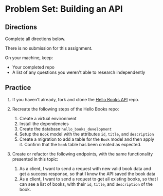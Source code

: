 # Problem Set: Building an API

## Directions

Complete all directions below.

There is no submission for this assignment.

On your machine, keep:

- Your completed repo
- A list of any questions you weren't able to research independently

## Practice

1. If you haven't already, fork and clone the [Hello Books API](https://github.com/AdaGold/hello-books-api) repo.
1. Recreate the following steps of the Hello Books repo:
   1. Create a virtual environment
   1. Install the dependencies
   1. Create the database `hello_books_development`
   1. Setup the `Book` model with the attributes `id`, `title`, and `description`
   1. Create a migration to add a table for the `Book` model and then apply it. Confirm that the `book` table has been created as expected.

1. Create or refactor the following endpoints, with the same functionality presented in this topic:
   1. As a client, I want to send a request with new valid book data and get a success response, so that I know the API saved the book data
   1. As a client, I want to send a request to get all existing books, so that I can see a list of books, with their `id`, `title`, and `description` of the book.
